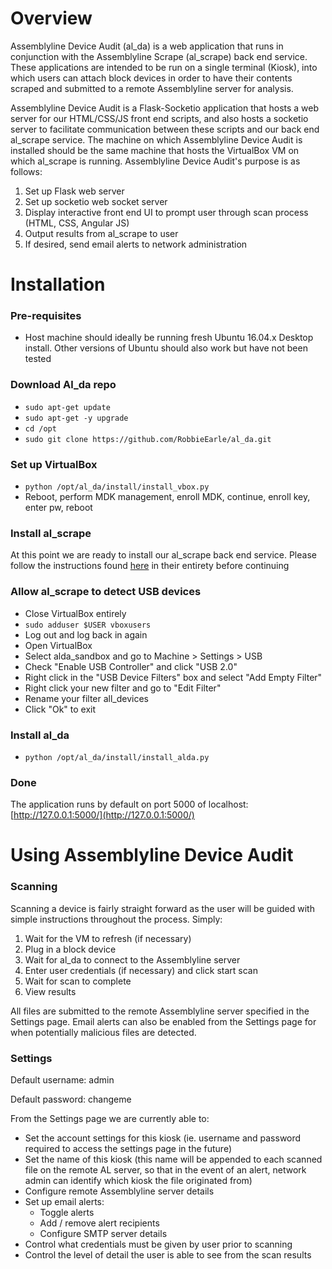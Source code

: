 # Overview

Assemblyline Device Audit (al_da) is a web application that runs in conjunction with the Assemblyline Scrape (al_scrape) 
back end service. These applications are intended to be run on a single terminal (Kiosk), into which users can
attach block devices in order to have their contents scraped and submitted to a remote Assemblyline server for 
analysis.

Assemblyline Device Audit is a Flask-Socketio application that hosts a web server for our HTML/CSS/JS front end scripts,
and also hosts a socketio server to facilitate communication between these scripts and our back end
al_scrape service. The machine on which Assemblyline Device Audit is installed should be the same machine that hosts
the VirtualBox VM on which al_scrape is running. Assemblyline Device Audit's purpose is as follows:

1. Set up Flask web server
2. Set up socketio web socket server
3. Display interactive front end UI to prompt user through scan process (HTML, CSS, Angular JS)
4. Output results from al_scrape to user
5. If desired, send email alerts to network administration

# Installation

### Pre-requisites

- Host machine should ideally be running fresh Ubuntu 16.04.x Desktop install. Other versions of Ubuntu should also 
work but have not been tested

### Download Al_da repo

- `sudo apt-get update`
- `sudo apt-get -y upgrade`
- `cd /opt`
- `sudo git clone https://github.com/RobbieEarle/al_da.git`

### Set up VirtualBox

- `python /opt/al_da/install/install_vbox.py`
- Reboot, perform MDK management, enroll MDK, continue, enroll key, enter pw, reboot

### Install al_scrape

At this point we are ready to install our al_scrape back end service. Please follow the instructions found 
[here](https://github.com/RobbieEarle/al_scrape) in their entirety before continuing

### Allow al_scrape to detect USB devices

- Close VirtualBox entirely
- `sudo adduser $USER vboxusers`
- Log out and log back in again
- Open VirtualBox
- Select alda_sandbox and go to Machine > Settings > USB
- Check "Enable USB Controller" and click "USB 2.0"
- Right click in the "USB Device Filters" box and select "Add Empty Filter"
- Right click your new filter and go to "Edit Filter"
- Rename your filter all_devices
- Click "Ok" to exit

### Install al_da

- `python /opt/al_da/install/install_alda.py`

### Done

The application runs by default on port 5000 of localhost: [http://127.0.0.1:5000/](http://127.0.0.1:5000/)

# Using Assemblyline Device Audit

### Scanning

Scanning a device is fairly straight forward as the user will be guided with simple instructions throughout the process.
Simply:

1. Wait for the VM to refresh (if necessary)
2. Plug in a block device
3. Wait for al_da to connect to the Assemblyline server
4. Enter user credentials (if necessary) and click start scan
5. Wait for scan to complete
6. View results

All files are submitted to the remote Assemblyline server specified in the Settings page. Email alerts can also be
enabled from the Settings page for when potentially malicious files are detected.

### Settings

Default username: admin

Default password: changeme

From the Settings page we are currently able to:

- Set the account settings for this kiosk (ie. username and password required to access the settings page in the future)
- Set the name of this kiosk (this name will be appended to each scanned file on the remote AL server, so that in the 
event of an alert, network admin can identify which kiosk the file originated from)
- Configure remote Assemblyline server details
- Set up email alerts:
    - Toggle alerts
    - Add / remove alert recipients
    - Configure SMTP server details
- Control what credentials must be given by user prior to scanning
- Control the level of detail the user is able to see from the scan results